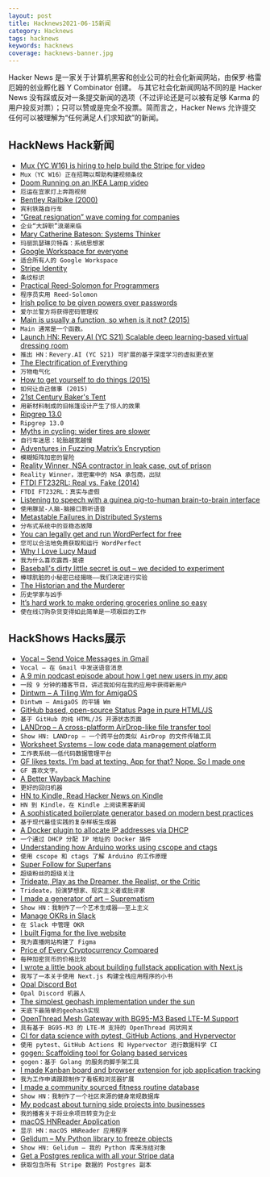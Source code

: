```yaml
---
layout: post
title: Hacknews2021-06-15新闻
category: Hacknews
tags: hacknews
keywords: hacknews
coverage: hacknews-banner.jpg
---
```


Hacker News 是一家关于计算机黑客和创业公司的社会化新闻网站，由保罗·格雷厄姆的创业孵化器 Y Combinator 创建。
与其它社会化新闻网站不同的是 Hacker News 没有踩或反对一条提交新闻的选项（不过评论还是可以被有足够 Karma 的用户投反对票）；只可以赞或是完全不投票。简而言之，Hacker News 允许提交任何可以被理解为“任何满足人们求知欲”的新闻。

## HackNews Hack新闻


- [Mux (YC W16) is hiring to help build the Stripe for video](https://mux.com/jobs?hnj=stripe)
- `Mux（YC W16）正在招聘以帮助构建视频条纹`
- [Doom Running on an IKEA Lamp video](https://www.youtube.com/watch?v=7ybybf4tJWw)
- `厄运在宜家灯上奔跑视频`
- [Bentley Railbike (2000)](http://rrbike.freeservers.com/main.htm)
- `宾利铁路自行车`
- [“Great resignation” wave coming for companies](https://www.axios.com/resignations-companies-e279fcfc-c8e7-4955-8a9b-47562490ee55.html)
- `企业“大辞职”浪潮来临`
- [Mary Catherine Bateson: Systems Thinker](https://www.edge.org/conversation/mary-catherine-bateson)
- `玛丽凯瑟琳贝特森：系统思想家`
- [Google Workspace for everyone](https://blog.google/products/workspace/google-workspace-everyone/)
- `适合所有人的 Google Workspace`
- [Stripe Identity](https://stripe.com/identity)
- `条纹标识`
- [Practical Reed-Solomon for Programmers](https://berthub.eu/articles/posts/reed-solomon-for-programmers/)
- `程序员实用 Reed-Solomon`
- [Irish police to be given powers over passwords](https://www.bbc.com/news/world-europe-57468750)
- `爱尔兰警方将获得密码管理权`
- [Main is usually a function, so when is it not? (2015)](https://jroweboy.github.io/c/asm/2015/01/26/when-is-main-not-a-function.html)
- `Main 通常是一个函数。`
- [Launch HN: Revery.AI (YC S21) Scalable deep learning-based virtual dressing room](item?id=27504190)
- `推出 HN：Revery.AI (YC S21) 可扩展的基于深度学习的虚拟更衣室`
- [The Electrification of Everything](https://www.wsj.com/articles/electrification-of-everything-11620843173)
- `万物电气化`
- [How to get yourself to do things (2015)](https://www.raptitude.com/2015/03/how-to-get-yourself-to-do-things/)
- `如何让自己做事 (2015)`
- [21st Century Baker's Tent](https://azartiz.com/?2021-06-13T20:25:16.558Z)
- `用新材料制成的旧帐篷设计产生了惊人的效果`
- [Ripgrep 13.0](https://github.com/BurntSushi/ripgrep/releases/tag/13.0.0)
- `Ripgrep 13.0`
- [Myths in cycling: wider tires are slower](https://www.renehersecycles.com/12-myths-in-cycling-1-wider-tires-are-slower/)
- `自行车迷思：轮胎越宽越慢`
- [Adventures in Fuzzing Matrix’s Encryption](https://matrix.org/blog/2021/06/14/adventures-in-fuzzing-libolm)
- `模糊矩阵加密的冒险`
- [Reality Winner, NSA contractor in leak case, out of prison](https://apnews.com/article/government-and-politics-europe-80600704e46e10ec53e85590d1d3fefb)
- `Reality Winner，泄密案中的 NSA 承包商，出狱`
- [FTDI FT232RL: Real vs. Fake (2014)](https://zeptobars.com/en/read/FTDI-FT232RL-real-vs-fake-supereal)
- `FTDI FT232RL：真实与虚假`
- [Listening to speech with a guinea pig-to-human brain-to-brain interface](https://www.nature.com/articles/s41598-021-90823-1)
- `使用豚鼠-人脑-脑接口聆听语音`
- [Metastable Failures in Distributed Systems](http://charap.co/metastable-failures-in-distributed-systems/)
- `分布式系统中的亚稳态故障`
- [You can legally get and run WordPerfect for free](https://liam-on-linux.livejournal.com/80768.html)
- `您可以合法地免费获取和运行 WordPerfect`
- [Why I Love Lucy Maud](https://www.berfrois.com/2021/06/love-maud/)
- `我为什么喜欢露西·莫德`
- [Baseball's dirty little secret is out – we decided to experiment](https://www.thescore.com/mlb/news/2180019)
- `棒球肮脏的小秘密已经揭晓——我们决定进行实验`
- [The Historian and the Murderer](https://www.zocalopublicsquare.org/2021/06/10/historian-murder-trial/ideas/essay/)
- `历史学家与凶手`
- [It’s hard work to make ordering groceries online so easy](https://www.nytimes.com/2021/06/04/business/online-groceries-pickers-instacart.html)
- `使在线订购杂货变得如此简单是一项艰巨的工作`


## HackShows Hacks展示

- [ Vocal – Send Voice Messages in Gmail](https://chrome.google.com/webstore/detail/vocal-send-voice-messages/boopggfapjaffppjmldgifjkgemgkgfd?hl=en&authuser=0)
- `Vocal – 在 Gmail 中发送语音消息`
- [ A 9 min podcast episode about how I get new users in my app](https://anchor.fm/wannabentrepreneur/episodes/33---How-I-get-new-users-e12jvm2)
- `一段 9 分钟的播客节目，讲述我如何在我的应用中获得新用户`
- [ Dintwm – A Tiling Wm for AmigaOS](https://github.com/RasmusEdgar/dintwm)
- `Dintwm – AmigaOS 的平铺 Wm`
- [ GitHub based, open-source Status Page in pure HTML/JS](https://github.com/statsig-io/statuspage)
- `基于 GitHub 的纯 HTML/JS 开源状态页面`
- [ LANDrop – A cross-platform AirDrop-like file transfer tool](https://landrop.app/)
- `Show HN: LANDrop – 一个跨平台的类似 AirDrop 的文件传输工具`
- [ Worksheet Systems – low code data management platform](https://worksheet.systems/blog/low-code-data-management-platform.html)
- `工作表系统——低代码数据管理平台`
- [ GF likes texts. I’m bad at texting. App for that? Nope. So I made one](http://cq.mtc.dev)
- `GF 喜欢文字。`
- [ A Better Wayback Machine](https://www.mysitearchive.com/free-website-archive-tool)
- `更好的回归机器`
- [ HN to Kindle, Read Hacker News on Kindle](https://hntokindle.com)
- `HN 到 Kindle，在 Kindle 上阅读黑客新闻`
- [ A sophisticated boilerplate generator based on modern best practices](https://github.com/nidhaloff/goli)
- `基于现代最佳实践的复杂样板生成器`
- [ A Docker plugin to allocate IP addresses via DHCP](https://github.com/devplayer0/docker-net-dhcp)
- `一个通过 DHCP 分配 IP 地址的 Docker 插件`
- [ Understanding how Arduino works using cscope and ctags](https://forum.arduino.cc/t/understand-how-arduino-really-works-through-code-tracing-with-cscope-and-ctags/)
- `使用 cscope 和 ctags 了解 Arduino 的工作原理`
- [ Super Follow for Superfans](https://joinroro.com/)
- `超级粉丝的超级关注`
- [ Trideate, Play as the Dreamer, the Realist, or the Critic](https://trideate.com)
- `Trideate，扮演梦想家、现实主义者或批评家`
- [ I made a generator of art – Suprematism](https://tool.graphics/suprematism)
- `Show HN：我制作了一个艺术生成器——至上主义`
- [ Manage OKRs in Slack](https://dorodoro.co/)
- `在 Slack 中管理 OKR`
- [ I built Figma for the live website](https://graha.io)
- `我为直播网站构建了 Figma`
- [ Price of Every Cryptocurrency Compared](http://everycoinprice.com/)
- `每种加密货币的价格比较`
- [ I wrote a little book about building fullstack application with Next.js](https://fullstack-nextjs-in-action.taonan.lu/)
- `我写了一本关于使用 Next.js 构建全栈应用程序的小书`
- [ Opal Discord Bot](https://github.com/ryanbrwr/opal)
- `Opal Discord 机器人`
- [ The simplest geohash implementation under the sun](https://mro.name/g/u154)
- `天底下最简单的geohash实现`
- [ OpenThread Mesh Gateway with BG95-M3 Based LTE-M Support](https://lab5e.com/blog/2021/6/14/otbr/)
- `具有基于 BG95-M3 的 LTE-M 支持的 OpenThread 网状网关`
- [ CI for data science with pytest, GitHub Actions, and Hypervector](https://blog.hypervector.io/posts/2021-5-12-int-github.html)
- `使用 pytest、GitHub Actions 和 Hypervector 进行数据科学 CI`
- [ gogen: Scaffolding tool for Golang based services](https://github.com/praveenpenumaka/gogen/)
- `gogen：基于 Golang 的服务的脚手架工具`
- [ I made Kanban board and browser extension for job application tracking](https://profilehunt.net)
- `我为工作申请跟踪制作了看板和浏览器扩展`
- [ I made a community sourced fitness routine database](https://routinedb.com/routines)
- `Show HN：我制作了一个社区来源的健身常规数据库`
- [ My podcast about turning side projects into businesses](https://anchor.fm/wannabentrepreneur/episodes/1---Pilot-e10p1ba)
- `我的播客关于将业余项目转变为企业`
- [ macOS HNReader Application](https://github.com/mattrighetti/HNReaderApp)
- `显示 HN：macOS HNReader 应用程序`
- [ Gelidum – My Python library to freeze objects](https://github.com/diegojromerolopez/gelidum)
- `Show HN: Gelidum – 我的 Python 库来冻结对象`
- [ Get a Postgres replica with all your Stripe data](https://blog.syncinc.so/stripe-on-sync-inc)
- `获取包含所有 Stripe 数据的 Postgres 副本`


